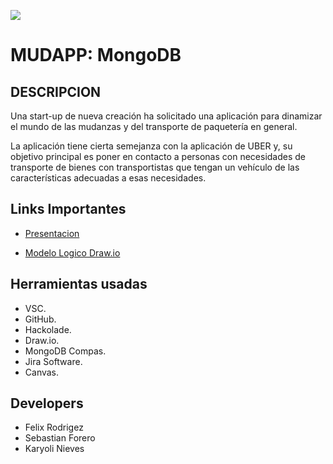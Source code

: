 ![](https://www.gifsanimados.org/data/media/1373/transporte-y-mudanza-imagen-animada-0044.gif)

# MUDAPP: MongoDB

## DESCRIPCION
Una start-up de nueva creación ha solicitado una aplicación para dinamizar el mundo de las mudanzas y del transporte de paquetería en general.

La aplicación tiene cierta semejanza con la aplicación de UBER y, su objetivo principal es poner en contacto a personas con necesidades de transporte de bienes con transportistas que tengan un vehículo de las características adecuadas a esas necesidades.


## Links Importantes
- [Presentacion](https://www.canva.com/design/DAF59Yw6sEU/Y_q19m3L_3YcZtXTy0intA/view?utm_content=DAF59Yw6sEU&utm_campaign=designshare&utm_medium=link&utm_source=editor)

- [Modelo Logico Draw.io](https://app.diagrams.net/#Hprojects-assignments%2Fmudapp-loquetucorazontediga%2Fdevelop%2FmodeloLogico.drawio)


## Herramientas usadas

- VSC.
- GitHub.
- Hackolade.
- Draw.io.
- MongoDB Compas.
- Jira Software.
- Canvas.

## Developers

- Felix Rodrigez
- Sebastian Forero
- Karyoli Nieves